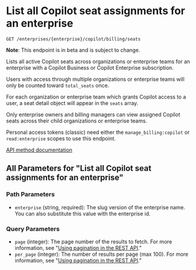 # List all Copilot seat assignments for an enterprise

`GET /enterprises/{enterprise}/copilot/billing/seats`

**Note**: This endpoint is in beta and is subject to change.

Lists all active Copilot seats across organizations or enterprise teams for an enterprise with a Copilot Business or Copilot Enterprise subscription.

Users with access through multiple organizations or enterprise teams will only be counted toward `total_seats` once.

For each organization or enterprise team which grants Copilot access to a user, a seat detail object will appear in the `seats` array.

Only enterprise owners and billing managers can view assigned Copilot seats across their child organizations or enterprise teams.

Personal access tokens (classic) need either the `manage_billing:copilot` or `read:enterprise` scopes to use this endpoint.

[API method documentation](https://docs.github.com/rest/copilot/copilot-user-management#list-all-copilot-seat-assignments-for-an-enterprise)

## All Parameters for "List all Copilot seat assignments for an enterprise"

### Path Parameters

- `enterprise` (string, required): The slug version of the enterprise name. You can also substitute this value with the enterprise id.
### Query Parameters

- `page` (integer): The page number of the results to fetch. For more information, see "[Using pagination in the REST API](https://docs.github.com/rest/using-the-rest-api/using-pagination-in-the-rest-api)."
- `per_page` (integer): The number of results per page (max 100). For more information, see "[Using pagination in the REST API](https://docs.github.com/rest/using-the-rest-api/using-pagination-in-the-rest-api)."